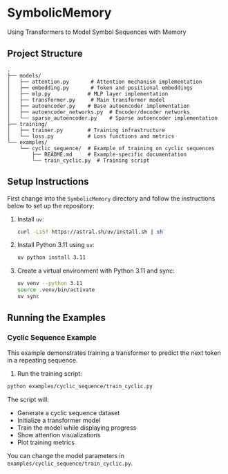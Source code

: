 # SymbolicMemory
Using Transformers to Model Symbol Sequences with Memory

## Project Structure

```
.
├── models/
│   ├── attention.py       # Attention mechanism implementation
│   ├── embedding.py       # Token and positional embeddings
│   ├── mlp.py            # MLP layer implementation
│   ├── transformer.py     # Main transformer model
│   ├── autoencoder.py    # Base autoencoder implementation
│   ├── autoencoder_networks.py  # Encoder/decoder networks
│   └── sparse_autoencoder.py    # Sparse autoencoder implementation
├── training/
│   ├── trainer.py        # Training infrastructure
│   └── loss.py           # Loss functions and metrics
└── examples/
    └── cyclic_sequence/  # Example of training on cyclic sequences
        ├── README.md     # Example-specific documentation
        └── train_cyclic.py  # Training script
```

## Setup Instructions

First change into the `SymbolicMemory` directory and follow the instructions below to set up the repository:

1. Install `uv`:
    ```sh
    curl -LsSf https://astral.sh/uv/install.sh | sh
    ```

2. Install Python 3.11 using `uv`:
    ```sh
    uv python install 3.11
    ```

3. Create a virtual environment with Python 3.11 and sync:
    ```sh
    uv venv --python 3.11
    source .venv/bin/activate
    uv sync
    ```

## Running the Examples

### Cyclic Sequence Example

This example demonstrates training a transformer to predict the next token in a repeating sequence.

1. Run the training script:
```bash
python examples/cyclic_sequence/train_cyclic.py
```

The script will:
- Generate a cyclic sequence dataset
- Initialize a transformer model
- Train the model while displaying progress
- Show attention visualizations
- Plot training metrics

You can change the model parameters in `examples/cyclic_sequence/train_cyclic.py`.

